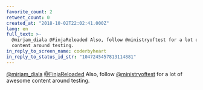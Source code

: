 ```yaml
---
favorite_count: 2
retweet_count: 0
created_at: "2018-10-02T22:02:41.000Z"
lang: en
full_text: >-
  @mirjam_diala @FinjaReloaded Also, follow @ministryoftest for a lot of awesome
  content around testing.
in_reply_to_screen_name: coderbyheart
in_reply_to_status_id_str: "1047245457813114881"
---
```


[@mirjam_diala](https://twitter.com/mirjam_diala)
[@FinjaReloaded](https://twitter.com/FinjaReloaded) Also, follow
[@ministryoftest](https://twitter.com/ministryoftest) for a lot of awesome
content around testing.
